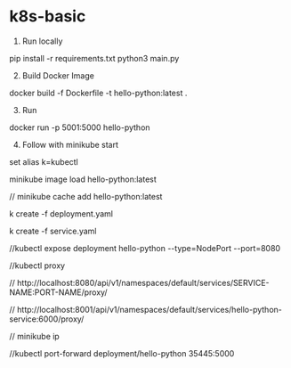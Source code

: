 # k8s-basic

1. Run locally 

pip install -r requirements.txt
python3 main.py

2. Build Docker Image

docker build -f Dockerfile -t hello-python:latest .

3. Run

docker run -p 5001:5000 hello-python

4. Follow with minikube start

set alias k=kubectl

minikube image load hello-python:latest

// minikube cache add hello-python:latest

k create -f deployment.yaml

k create -f service.yaml

//kubectl expose deployment hello-python --type=NodePort --port=8080

//kubectl proxy 

// http://localhost:8080/api/v1/namespaces/default/services/SERVICE-NAME:PORT-NAME/proxy/ 

// http://localhost:8001/api/v1/namespaces/default/services/hello-python-service:6000/proxy/

// minikube ip

//kubectl port-forward deployment/hello-python 35445:5000